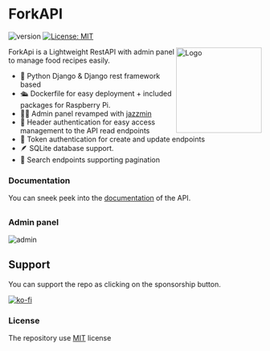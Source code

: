 # ForkAPI

![version](https://img.shields.io/badge/version-1.0.1-green) [![License: MIT](https://img.shields.io/badge/License-MIT-yellow.svg)](https://opensource.org/licenses/MIT) 

<img align="right" src="https://github.com/mikebgrep/foodie/blob/master/assets/logo.png" height="170px" alt="Logo">

ForkApi is a Lightweight RestAPI with admin panel to manage food recipes easily. 

 
   - 🐍 Python Django & Django rest framework based
   - 🛳 Dockerfile for easy deployment + included packages for Raspberry Pi.
   - 👨‍🍳 Admin panel revamped with [jazzmin](https://github.com/farridav/django-jazzmin)
   - 🔐 Header authentication for easy access management to the API read endpoints
   - 🔐 Token authentication for create and update endpoints
   - 🪶 SQLite database support.
   - 🔎 Search endpoints supporting pagination

### Documentation
You can sneek peek into  the [documentation](https://mikebgrep.github.io/forkapi/) of the API.
## 

### Admin panel 
![admin](https://github.com/mikebgrep/foodie/blob/master/assets/admin.gif)

## Support 
You can support the repo as clicking on the sponsorship button.

[![ko-fi](https://ko-fi.com/img/githubbutton_sm.svg)](https://ko-fi.com/mikebgrep)

### License
The repository use [MIT](https://opensource.org/licenses/MIT) license

